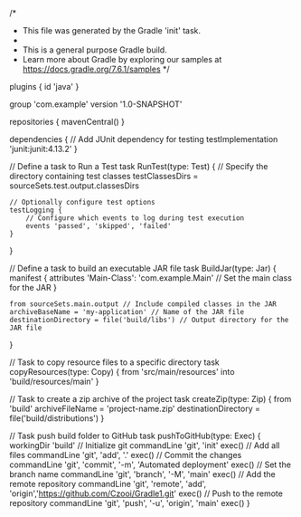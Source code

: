 /*
 * This file was generated by the Gradle 'init' task.
 *
 * This is a general purpose Gradle build.
 * Learn more about Gradle by exploring our samples at https://docs.gradle.org/7.6.1/samples
 */

plugins {
    id 'java'
}

group 'com.example'
version '1.0-SNAPSHOT'

repositories {
    mavenCentral()
}

dependencies {
    // Add JUnit dependency for testing
    testImplementation 'junit:junit:4.13.2'
}

// Define a task to Run a Test
task RunTest(type: Test) {
    // Specify the directory containing test classes
    testClassesDirs = sourceSets.test.output.classesDirs

    // Optionally configure test options
    testLogging {
        // Configure which events to log during test execution
        events 'passed', 'skipped', 'failed'
    }
}

// Define a task to build an executable JAR file
task BuildJar(type: Jar) {
    manifest {
        attributes 'Main-Class': 'com.example.Main' // Set the main class for the JAR
    }

    from sourceSets.main.output // Include compiled classes in the JAR
    archiveBaseName = 'my-application' // Name of the JAR file
    destinationDirectory = file('build/libs') // Output directory for the JAR file
}

// Task to copy resource files to a specific directory
task copyResources(type: Copy) {
    from 'src/main/resources'
    into 'build/resources/main'
}

// Task to create a zip archive of the project
task createZip(type: Zip) {
    from 'build'
    archiveFileName = 'project-name.zip'
    destinationDirectory = file('build/distributions')
}

// Task push build folder to GitHub
task pushToGitHub(type: Exec) {
    workingDir 'build'
    // Initialize git
    commandLine 'git', 'init'
    exec()
    // Add all files
    commandLine 'git', 'add', '.'
    exec()
    // Commit the changes
    commandLine 'git', 'commit', '-m', 'Automated deployment'
    exec()
    // Set the branch name
    commandLine 'git', 'branch', '-M', 'main'
    exec()
    // Add the remote repository
    commandLine 'git', 'remote', 'add', 'origin','https://github.com/Czooi/Gradle1.git'
    exec()
    // Push to the remote repository
    commandLine 'git', 'push', '-u', 'origin', 'main'
    exec()
}
